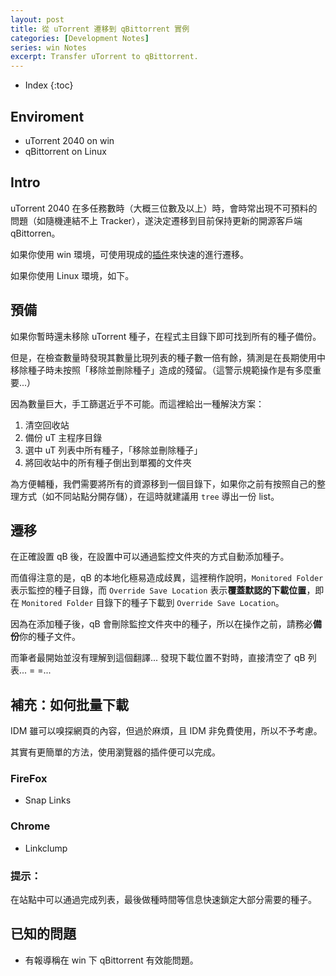 ```yaml
---
layout: post
title: 從 uTorrent 遷移到 qBittorrent 實例
categories: [Development Notes]
series: win Notes
excerpt: Transfer uTorrent to qBittorrent.
---
```

* Index
{:toc}

## Enviroment

- uTorrent 2040 on win
- qBittorrent on Linux

## Intro

uTorrent 2040 在多任務數時（大概三位數及以上）時，會時常出現不可預料的問題（如隨機連結不上 Tracker），遂決定遷移到目前保持更新的開源客戶端 qBittorren。

如果你使用 win 環境，可使用現成的[插件](https://www.skyey2.com/forum.php?mod=viewthread&tid=366&extra=page%3D1)來快速的進行遷移。

如果你使用 Linux 環境，如下。

## 預備

如果你暫時還未移除 uTorrent 種子，在程式主目錄下即可找到所有的種子備份。

但是，在檢查數量時發現其數量比現列表的種子數一倍有餘，猜測是在長期使用中移除種子時未按照「移除並刪除種子」造成的殘留。（這警示規範操作是有多麼重要...）

因為數量巨大，手工篩選近乎不可能。而這裡給出一種解決方案：

1. 清空回收站
2. 備份 uT 主程序目錄
3. 選中 uT 列表中所有種子，「移除並刪除種子」
4. 將回收站中的所有種子倒出到單獨的文件夾

為方便輔種，我們需要將所有的資源移到一個目錄下，如果你之前有按照自己的整理方式（如不同站點分開存儲），在這時就建議用 `tree` 導出一份 list。

## 遷移

在正確設置 qB 後，在設置中可以通過監控文件夾的方式自動添加種子。

而值得注意的是，qB 的本地化極易造成歧異，這裡稍作說明，`Monitored Folder` 表示監控的種子目錄，而 `Override Save Location` 表示**覆蓋默認的下載位置**，即在 `Monitored Folder` 目錄下的種子下載到 `Override Save Location`。

因為在添加種子後，qB 會刪除監控文件夾中的種子，所以在操作之前，請務必**備份**你的種子文件。

而筆者最開始並沒有理解到這個翻譯... 發現下載位置不對時，直接清空了 qB 列表... = =...

## 補充：如何批量下載

IDM 雖可以嗅探網頁的內容，但過於麻煩，且 IDM 非免費使用，所以不予考慮。

其實有更簡單的方法，使用瀏覽器的插件便可以完成。

### FireFox

- Snap Links

### Chrome

- Linkclump

### 提示：

在站點中可以通過完成列表，最後做種時間等信息快速鎖定大部分需要的種子。

## 已知的問題

- 有報導稱在 win 下 qBittorrent 有效能問題。